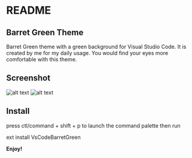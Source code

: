 # README
## Barret Green Theme

<!-- [![](https://vsmarketplacebadge.apphb.com/version/niudai.niudai.svg)](https://marketplace.visualstudio.com/items?itemName=niudai.niudai)
[![](https://vsmarketplacebadge.apphb.com/downloads/niudai.niudai.svg)](https://marketplace.visualstudio.com/items?itemName=niudai.niudai)
[![](https://vsmarketplacebadge.apphb.com/rating/niudai.niudai.svg)](https://marketplace.visualstudio.com/items?itemName=niudai.niudai) -->


Barret Green theme with a green background for Visual Studio Code. It is created by me for my daily usage. You would find your eyes more comfortable with this theme.

## Screenshot

![alt text](https://github.com/BarretRen/VsCodeBarretGreen/tree/main/images/screen1.png)
![alt text](https://github.com/BarretRen/VsCodeBarretGreen/tree/main/images/screen2.png)
## Install

press ctl/command + shift + p to launch the command palette then run

ext install VsCodeBarretGreen

**Enjoy!**
